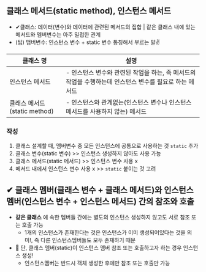 ## 클래스 메서드(static method), 인스턴스 메서드
- ✔클래스: 데이터(변수)와 데이터에 관련된 메서드의 집합 | 같은 클래스 내에 있는 메서드와 멤버변수는 아주 밀접한 관계
- (팁) 맴버변수: 인스턴스 변수 + static 변수 통칭해서 부르는 말✌


|클래스 명|설명|
|---------|-----|
|인스턴스 메서드|- 인스턴스 변수와 관련된 작업을 하는, 즉 메서드의 작업을 수행하는데 인스턴스 변수를 필요로 하는 메서드|
|클래스 메서드(static method)|- 인스턴스와 관계없는(인스턴스 변수나 인스턴스 메서드를 사용하지 않는) 메서드|


### 작성 
1. 클래스 설계할 때, 멤버변수 중 모든 인스턴스에 공통으로 사용하는 것 `static` 추가
2. 클래스 변수(static 변수) >> 인스턴스 생성하지 않아도 사용 가능
3. 클래스 메서드(static 메서드) >> 인스턴스 변수 사용 x
4. 메서드 내에서 인스턴스 변수 사용 x >> `static` 붙이는 것 고려

## ✔ 클래스 멤버(클래스 변수 + 클래스 메서드)와 인스턴스 멤버(인스턴스 변수 + 인스턴스 메서드) 간의 참조와 호출
- __같은 클래스__ 에 속한 멤버들 간에는 별도의 인스턴스 생성하지 않고도 서로 참조 또는 호출 가능
  - 1개의 인스턴스가 존재한다는 것은 인스턴스가 이미 생성되어있다는 것을 의미!, 즉 다른 인스턴스멤버들도 모두 존재하기 때문
- 📌 단, 클래스 멤버(static)이 인스턴스 멤버 참조 또는 호출하고자 하는 경우 인스턴스 생성!
  - 인스턴스맴버는 반드시 객체 생성한 후에만 참조 또는 호출만 가능
